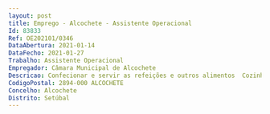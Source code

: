 ```yaml
--- 
layout: post
title: Emprego - Alcochete - Assistente Operacional
Id: 83833
Ref: OE202101/0346
DataAbertura: 2021-01-14
DataFecho: 2021-01-27
Trabalho: Assistente Operacional
Empregador: Câmara Municipal de Alcochete
Descricao: Confecionar e servir as refeições e outros alimentos  Cozinhar os alimentos em recipientes apropriados, afim de os fritar, cozer, grelhar ou assar entre outros processos  Vigiar a evolução dos cozinhados  Preparare guarnecer pratos e travessas  Elaborar ementas de refeições  Efetuar trabalhos de escolha, pesagem epreparação de géneros a confecionar  Orientar e colaborar nos trabalhos de limpeza e arrumo das loiças,utensílios e equipamento da cozinha  Orientar e, eventualmente, colaborar na limpeza da cozinha e zonasanexas.
CodigoPostal: 2894-000 ALCOCHETE
Concelho: Alcochete
Distrito: Setúbal
--- 
```

